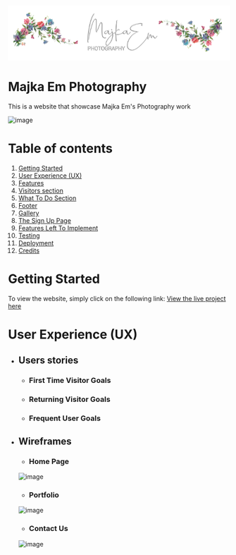![Project picture](assets/images/majka-em-logo.png)

# Majka Em Photography

This is a website that showcase Majka Em's Photography work

![image](https://github.com/MariaMigrova/MajkaEm_Photography/assets/78366923/52349917-861d-47b9-bec9-612fc5f08092)


# Table of contents

1. [Getting Started](#started)
2. [User Experience (UX)](#ux)
3. [Features](#features)
4. [Visitors section](#visitors)
5. [What To Do Section](#what)
6. [Footer](#footer)
7. [Gallery](#gallery)
8. [The Sign Up Page](#sign)
9. [Features Left To Implement](#implement)
10. [Testing](#testing)
11. [Deployment](#deployment)
12. [Credits](#credits)

# Getting Started

<a name="started"></a>

To view the website, simply click on the following link: [View the live project here](https://mariamigrova.github.io/MajkaEm_Photography/)

# User Experience (UX)

<a name="ux"></a>

- ## Users stories

    - ###  First Time Visitor Goals


    - ### Returning Visitor Goals


    - ### Frequent User Goals
      

- ## Wireframes
  - ### Home Page
  ![image](https://github.com/MariaMigrova/MajkaEm_Photography/assets/78366923/25ff8253-b02e-4b99-a981-c92f0158e07c)

  - ### Portfolio
  ![image](https://github.com/MariaMigrova/MajkaEm_Photography/assets/78366923/47e4279e-4511-49fa-a06f-52ae02669628)

  - ### Contact Us
  ![image](https://github.com/MariaMigrova/MajkaEm_Photography/assets/78366923/dd21ade1-c3e7-40bd-98ce-a30b7629bdea)


